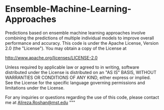 # Ensemble-Machine-Learning-Approaches
Predictions based on ensemble machine learning approaches involve combining the predictions of multiple individual models to improve overall performance and accuracy.
This code is under the Apache License, Version 2.0 (the "License").
You may obtain a copy of the License at

http://www.apache.org/licenses/LICENSE-2.0

Unless required by applicable law or agreed to in writing, software
distributed under the License is distributed on an "AS IS" BASIS,
WITHOUT WARRANTIES OR CONDITIONS OF ANY KIND, either express or implied.
See the License for the specific language governing permissions and
limitations under the License.

For any inquiries or questions regarding the use of this code, please contact me at Alireza.Roshan@mst.edu
"""

